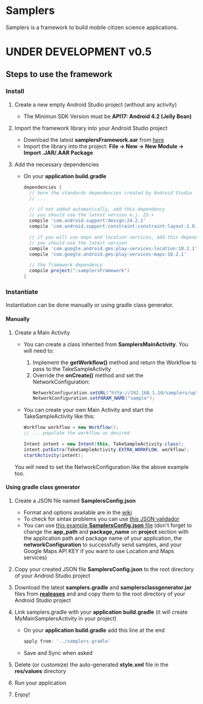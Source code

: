 # Samplers
Samplers is a framework to build mobile citizen science applications.

# UNDER DEVELOPMENT v0.5

## Steps to use the framework

### Install

1. Create a new empty Android Studio project (without any activity)
    - The Minimun SDK Version must be **API17: Android 4.2 (Jelly Bean)** 

2. Import the framework library into your Android Studio project
    - Download the latest **samplersFramework.aar** from [here](https://github.com/cientopolis/samplers/releases/)
    - Import the library into the project: **File -> New -> New Module -> Import .JAR/.AAR Package**

3. Add the necessary dependencies
    - On your **application build.gradle**
      ```gradle
      dependencies {
        // here the standards dependencies created by Android Studio
        // ...

        // if not added automatically, add this dependency 
        // you should use the latest version e.j. 25.+
        compile 'com.android.support:design:24.2.1' 
        compile 'com.android.support.constraint:constraint-layout:1.0.2'

        // if you will use maps and location services, add this dependencies 
        // you should use the latest version 
        compile 'com.google.android.gms:play-services-location:10.2.1'
        compile 'com.google.android.gms:play-services-maps:10.2.1'

        // the framework dependency
        compile project(":samplersFramework")
      }
      ```

### Instantiate
Instantiation can be done manually or using gradle class generator.

#### Manually

1. Create a Main Activity
    - You can create a class inherited from **SamplersMainActivity**. You will need to:
        1. Implement the **getWorkflow()** method and return the Workflow to pass to the TakeSampleActivity
        2. Override the **onCreate()** method and set the NetworkConfiguration:
            ```java
            NetworkConfiguration.setURL("http://192.168.1.10/samplers/upload.php");
            NetworkConfiguration.setPARAM_NAME("sample");
            ```
    
    - You can create your own Main Activity and start the TakeSampleActivity like this:
        ```java
        Workflow workflow = new Workflow();
        // ... populate the workflow as desired
        
        Intent intent = new Intent(this, TakeSampleActivity.class);        
        intent.putExtra(TakeSampleActivity.EXTRA_WORKFLOW, workflow);
        startActivity(intent);
        ```
    You will need to set the NetworkConfiguration like the above example too.

#### Using gradle class generator
1. Create a JSON file named **SamplersConfig.json**
    - Format and options available are in the [wiki](https://github.com/cientopolis/samplers/wiki/SamplersConfig.json:-Format-and-options)
    - To check for sintax problems you can use [this JSON validador](https://jsonformatter.curiousconcept.com/)
    - You can use [this example **SamplersConfig.json** file](https://github.com/cientopolis/samplers/blob/master/SamplersConfig.json) (don't forget to change the **app_path** and **package_name** on **project** section with the application path and package name of your application, the **networkConfiguration** to successfully send samples, and your Google Maps API KEY if you want to use Location and Maps services)
  
2. Copy your created JSON file **SamplersConfig.json** to the root directory of your Android Studio project

3. Download the latest **samplers.gradle** and **samplersclassgenerator.jar** files from [**realeases**](https://github.com/cientopolis/samplers/releases/) and and copy them to the root directory of your Android Studio project

4. Link samplers.gradle with your **application build.gradle** (it will create MyMainSamplersActivity in your project)
    - On your **application build.gradle** add this line at the end
        ```gradle
        apply from: '../samplers.gradle'
        ```
    - Save and Sync when asked
    

5. Delete (or customize) the auto-generated **style.xml** file in the **res/values** directory

6. Run your application

7. Enjoy!

